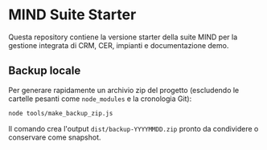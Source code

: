# MIND Suite Starter

Questa repository contiene la versione starter della suite MIND per la gestione integrata di CRM, CER, impianti e documentazione demo.

## Backup locale

Per generare rapidamente un archivio zip del progetto (escludendo le cartelle pesanti come `node_modules` e la cronologia Git):

```bash
node tools/make_backup_zip.js
```

Il comando crea l'output `dist/backup-YYYYMMDD.zip` pronto da condividere o conservare come snapshot.
